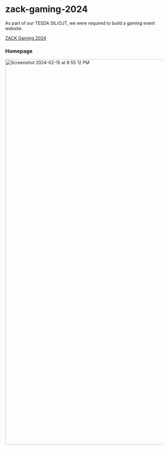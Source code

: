 # zack-gaming-2024
As part of our TESDA SIL/OJT, we were required to build a gaming event website.

[ZACK Gaming 2024](https://djordab4zack.wixsite.com/zack-gaming-2024)

### Homepage
<img width="1232" alt="Screenshot 2024-02-15 at 8 55 12 PM" src="https://github.com/dajo09/zack-gaming-2024/assets/33592524/f85d3ac5-62a3-46c4-9974-e3d0da333da1">
